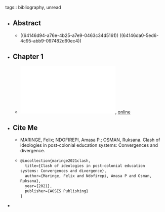 tags:: bibliography, unread

- ## Abstract
	- ((64146d94-a76e-4b25-a7e9-0463c34d5161)) ((64146da0-5ed6-4c95-abb9-097482d60ec4))
- ## Chapter 1
	- ![local copy](../assets/Clash_of_ideologies_in_post_colonial_education_systems_1679060220532_0.pdf), [online](https://openhub.spu.ac.za/bitstream/handle/20.500.12821/462/Clash%20of%20ideologies%20in%20post%20colonial%20education%20systems.pdf?sequence=1)
- ## Cite Me
	- MARINGE, Felix; NDOFIREPI, Amasa P.; OSMAN, Ruksana. Clash of ideologies in post-colonial education systems: Convergences and divergence.
	- ```
	  @incollection{maringe2021clash,
	    title={Clash of ideologies in post-colonial education systems: Convergences and divergence},
	    author={Maringe, Felix and Ndofirepi, Amasa P and Osman, Ruksana},
	    year={2021},
	    publisher={AOSIS Publishing}
	  }
	  ```
-